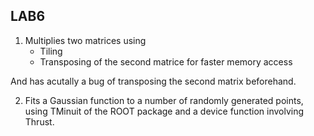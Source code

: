 ## LAB6 ##
1. Multiplies two matrices using
   * Tiling
   * Transposing of the second matrice for faster memory access
   
And has acutally a bug of transposing the second matrix beforehand.

2. Fits a Gaussian function to a number of randomly generated points, using
TMinuit of the ROOT package and a device function involving Thrust.
